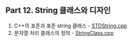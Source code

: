 ## Part 12. String 클래스와 디자인
1) C++의 표준과 표준 string 클래스 - [STDString.cpp](https://github.com/je-s0n/cpp-playground/blob/main/cp12/STDString.cpp)
2) 문자열 처리 클래스의 정의 - [StringClass.cpp](https://github.com/je-s0n/cpp-playground/blob/main/cp12/StringClass.cpp)
